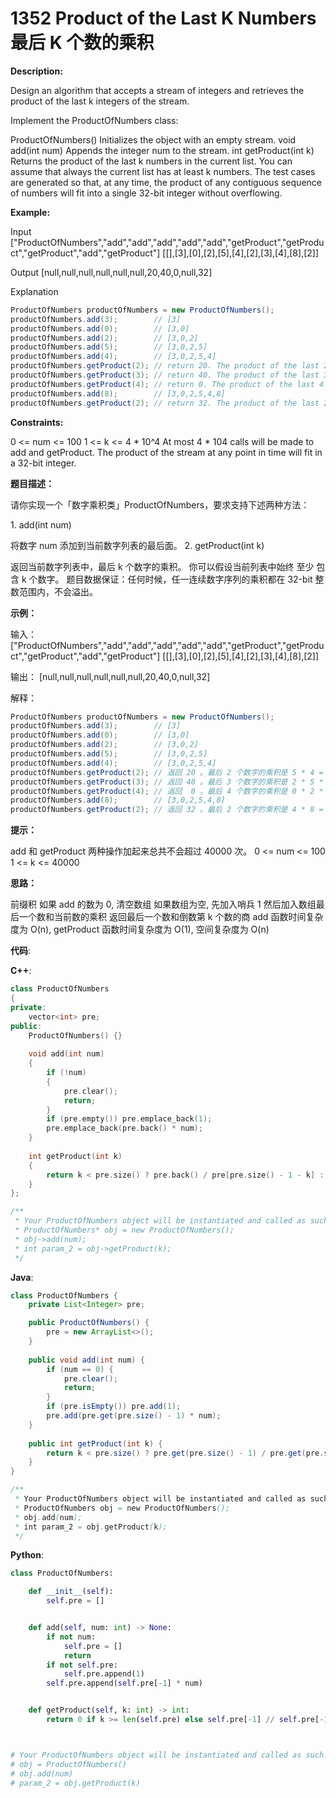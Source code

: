 # 1352 Product of the Last K Numbers 最后 K 个数的乘积

__Description:__

Design an algorithm that accepts a stream of integers and retrieves the product of the last k integers of the stream.

Implement the ProductOfNumbers class:

ProductOfNumbers() Initializes the object with an empty stream.
void add(int num) Appends the integer num to the stream.
int getProduct(int k) Returns the product of the last k numbers in the current list. You can assume that always the current list has at least k numbers.
The test cases are generated so that, at any time, the product of any contiguous sequence of numbers will fit into a single 32-bit integer without overflowing.

__Example:__

Input
["ProductOfNumbers","add","add","add","add","add","getProduct","getProduct","getProduct","add","getProduct"]
[[],[3],[0],[2],[5],[4],[2],[3],[4],[8],[2]]

Output
[null,null,null,null,null,null,20,40,0,null,32]

Explanation

```Java
ProductOfNumbers productOfNumbers = new ProductOfNumbers();
productOfNumbers.add(3);        // [3]
productOfNumbers.add(0);        // [3,0]
productOfNumbers.add(2);        // [3,0,2]
productOfNumbers.add(5);        // [3,0,2,5]
productOfNumbers.add(4);        // [3,0,2,5,4]
productOfNumbers.getProduct(2); // return 20. The product of the last 2 numbers is 5 * 4 = 20
productOfNumbers.getProduct(3); // return 40. The product of the last 3 numbers is 2 * 5 * 4 = 40
productOfNumbers.getProduct(4); // return 0. The product of the last 4 numbers is 0 * 2 * 5 * 4 = 0
productOfNumbers.add(8);        // [3,0,2,5,4,8]
productOfNumbers.getProduct(2); // return 32. The product of the last 2 numbers is 4 * 8 = 32 
```

__Constraints:__

0 <= num <= 100
1 <= k <= 4 \* 10^4
At most 4 \* 104 calls will be made to add and getProduct.
The product of the stream at any point in time will fit in a 32-bit integer.

__题目描述：__

请你实现一个「数字乘积类」ProductOfNumbers，要求支持下述两种方法：

1. add(int num)

将数字 num 添加到当前数字列表的最后面。
2. getProduct(int k)

返回当前数字列表中，最后 k 个数字的乘积。
你可以假设当前列表中始终 至少 包含 k 个数字。
题目数据保证：任何时候，任一连续数字序列的乘积都在 32-bit 整数范围内，不会溢出。

__示例：__

输入：
["ProductOfNumbers","add","add","add","add","add","getProduct","getProduct","getProduct","add","getProduct"]
[[],[3],[0],[2],[5],[4],[2],[3],[4],[8],[2]]

输出：
[null,null,null,null,null,null,20,40,0,null,32]

解释：

```Java
ProductOfNumbers productOfNumbers = new ProductOfNumbers();
productOfNumbers.add(3);        // [3]
productOfNumbers.add(0);        // [3,0]
productOfNumbers.add(2);        // [3,0,2]
productOfNumbers.add(5);        // [3,0,2,5]
productOfNumbers.add(4);        // [3,0,2,5,4]
productOfNumbers.getProduct(2); // 返回 20 。最后 2 个数字的乘积是 5 * 4 = 20
productOfNumbers.getProduct(3); // 返回 40 。最后 3 个数字的乘积是 2 * 5 * 4 = 40
productOfNumbers.getProduct(4); // 返回  0 。最后 4 个数字的乘积是 0 * 2 * 5 * 4 = 0
productOfNumbers.add(8);        // [3,0,2,5,4,8]
productOfNumbers.getProduct(2); // 返回 32 。最后 2 个数字的乘积是 4 * 8 = 32 
```

__提示：__

add 和 getProduct 两种操作加起来总共不会超过 40000 次。
0 <= num <= 100
1 <= k <= 40000

__思路：__

前缀积
如果 add 的数为 0, 清空数组
如果数组为空, 先加入哨兵 1
然后加入数组最后一个数和当前数的乘积
返回最后一个数和倒数第 k 个数的商
add 函数时间复杂度为 O(n), getProduct 函数时间复杂度为 O(1), 空间复杂度为 O(n)

__代码__:

__C++__:

```C++
class ProductOfNumbers 
{
private:
    vector<int> pre;
public:
    ProductOfNumbers() {}
    
    void add(int num) 
    {
        if (!num) 
        {
            pre.clear();
            return;
        }
        if (pre.empty()) pre.emplace_back(1);
        pre.emplace_back(pre.back() * num); 
    }
    
    int getProduct(int k) 
    {
        return k < pre.size() ? pre.back() / pre[pre.size() - 1 - k] : 0;
    }
};

/**
 * Your ProductOfNumbers object will be instantiated and called as such:
 * ProductOfNumbers* obj = new ProductOfNumbers();
 * obj->add(num);
 * int param_2 = obj->getProduct(k);
 */
```

__Java__:

```Java
class ProductOfNumbers {
    private List<Integer> pre;

    public ProductOfNumbers() {
        pre = new ArrayList<>();
    }
    
    public void add(int num) {
        if (num == 0) {
            pre.clear();
            return;
        }
        if (pre.isEmpty()) pre.add(1);
        pre.add(pre.get(pre.size() - 1) * num); 
    }
    
    public int getProduct(int k) {
        return k < pre.size() ? pre.get(pre.size() - 1) / pre.get(pre.size() - 1 - k) : 0;
    }
}

/**
 * Your ProductOfNumbers object will be instantiated and called as such:
 * ProductOfNumbers obj = new ProductOfNumbers();
 * obj.add(num);
 * int param_2 = obj.getProduct(k);
 */
```

__Python__:

```Python
class ProductOfNumbers:

    def __init__(self):
        self.pre = []


    def add(self, num: int) -> None:
        if not num:
            self.pre = []
            return
        if not self.pre:
            self.pre.append(1)
        self.pre.append(self.pre[-1] * num)


    def getProduct(self, k: int) -> int:
        return 0 if k >= len(self.pre) else self.pre[-1] // self.pre[-1 - k]



# Your ProductOfNumbers object will be instantiated and called as such:
# obj = ProductOfNumbers()
# obj.add(num)
# param_2 = obj.getProduct(k)
```
